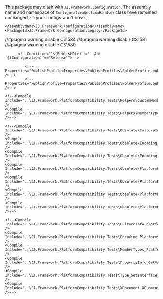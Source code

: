 
  <ItemGroup>
    <PackageReference Update="JJ.Framework.Common" Version="[0.0.0,1.0.0)" />
  </ItemGroup>

This package may clash with `JJ.Framework.Configuration`.
The assembly name and namespace of `ConfigurationSectionHandler` class have remained unchanged, so your configs won't break,

    <AssemblyName>JJ.Framework.Configuration</AssemblyName>
    <PackageId>JJ.Framework.Configuration.Legacy</PackageId>


//#pragma warning disable CS1584
//#pragma warning disable CS1581
//#pragma warning disable CS1580


  <!--<PropertyGroup Condition="$(TargetFramework)!='net461'">-->

          <!--Condition="'$(PublishDir)'!='' And '$(Configuration)'=='Release'">-->

             <!--Properties="PublishProfile=Properties\PublishProfiles\FolderProfile.pubxml;NoBuild=true" />-->
             <!--Properties="PublishProfile=Properties\PublishProfiles\FolderProfile.pubxml" />-->

    <!--<Compile Include="..\JJ.Framework.PlatformCompatibility.Tests\Helpers\CustomMemberInfo.cs" />
    <Compile Include="..\JJ.Framework.PlatformCompatibility.Tests\Helpers\MemberTypes_TestHelper.cs" />-->

    <!--<Compile Include="..\JJ.Framework.PlatformCompatibility.Tests\Obsolete\CultureInfo_PlatformSafe_Obsolete_Tests.cs" />
    <Compile Include="..\JJ.Framework.PlatformCompatibility.Tests\Obsolete\Encoding_PlatformSafe_Accessor.cs" />
    <Compile Include="..\JJ.Framework.PlatformCompatibility.Tests\Obsolete\Encoding_PlatformSafe_Obsolete_Tests.cs" />
    <Compile Include="..\JJ.Framework.PlatformCompatibility.Tests\Obsolete\PlatformExtensions_Accessor.cs" />
    <Compile Include="..\JJ.Framework.PlatformCompatibility.Tests\Obsolete\PlatformExtensions_Obsolete_Tests.cs" />
    <Compile Include="..\JJ.Framework.PlatformCompatibility.Tests\Obsolete\PlatformHelper_Accessor.cs" />
    <Compile Include="..\JJ.Framework.PlatformCompatibility.Tests\Obsolete\PlatformHelper_Obsolete_Tests.cs" />-->

    <!--<Compile Include="..\JJ.Framework.PlatformCompatibility.Tests\CultureInfo_PlatformSafe_Tests.cs" />
    <Compile Include="..\JJ.Framework.PlatformCompatibility.Tests\Encoding_PlatformSafe_Tests.cs" />
    <Compile Include="..\JJ.Framework.PlatformCompatibility.Tests\MemberTypes_PlatformSafe_Tests.cs" />
    <Compile Include="..\JJ.Framework.PlatformCompatibility.Tests\PropertyInfo_GetValue_PlatformSafe_Tests.cs" />
    <Compile Include="..\JJ.Framework.PlatformCompatibility.Tests\Type_GetInterface_PlatformSafe_Tests.cs" />
    <Compile Include="..\JJ.Framework.PlatformCompatibility.Tests\XDocument_XElement_PlatformSafe_Tests.cs" />-->

